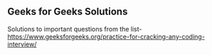 ## Geeks for Geeks Solutions
Solutions to important questions from the list-https://www.geeksforgeeks.org/practice-for-cracking-any-coding-interview/
